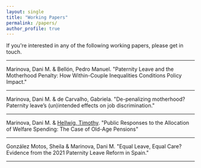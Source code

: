 ```yaml
---
layout: single
title: "Working Papers"
permalink: /papers/
author_profile: true
---
```


If you're interested in any of the following working papers, please get in touch.

---

Marinova, Dani M. & Bellón, Pedro Manuel. "Paternity Leave and the Motherhood Penalty: How Within-Couple Inequalities Conditions Policy Impact."

---

Marinova, Dani M. & de Carvalho, Gabriela. "De-penalizing motherhood? Paternity leave’s (un)intended effects on job discrimination."
 
---

Marinova, Dani M. & [Hellwig, Timothy](https://sites.google.com/view/thellwig/home). "Public Responses to the Allocation of Welfare Spending: The Case of Old-Age Pensions"

---

González Motos, Sheila & Marinova, Dani M. "Equal Leave, Equal Care? Evidence from the 2021 Paternity Leave Reform in Spain."

---
